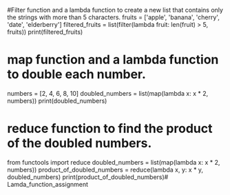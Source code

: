 #Filter function and a lambda function to create a new list that contains only the strings with more than 5 characters.
fruits = ['apple', 'banana', 'cherry', 'date', 'elderberry']
filtered_fruits = list(filter(lambda fruit: len(fruit) > 5, fruits))
print(filtered_fruits)

# map function and a lambda function to double each number.
numbers = [2, 4, 6, 8, 10]
doubled_numbers = list(map(lambda x: x * 2, numbers))
print(doubled_numbers)

# reduce function to find the product of the doubled numbers.
from functools import reduce
doubled_numbers = list(map(lambda x: x * 2, numbers))
product_of_doubled_numbers = reduce(lambda x, y: x * y, doubled_numbers)
print(product_of_doubled_numbers)# Lamda_function_assignment

